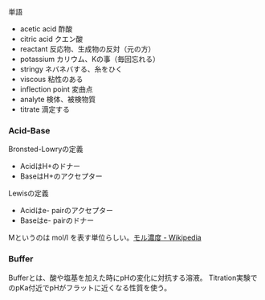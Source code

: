単語

- acetic acid 酢酸
- citric acid クエン酸
- reactant 反応物、生成物の反対（元の方）
- potassium カリウム、Kの事（毎回忘れる）
- stringy ネバネバする、糸をひく
- viscous 粘性のある
- inflection point 変曲点
- analyte 検体、被検物質
- titrate 滴定する

### Acid-Base

Bronsted-Lowryの定義

- AcidはH+のドナー
- BaseはH+のアクセプター

Lewisの定義

- Acidはe-  pairのアクセプター
- Baseはe- pairのドナー

Mというのは mol/l を表す単位らしい。[モル濃度 - Wikipedia](https://ja.wikipedia.org/wiki/%E3%83%A2%E3%83%AB%E6%BF%83%E5%BA%A6)

### Buffer

Bufferとは、酸や塩基を加えた時にpHの変化に対抗する溶液。
Titration実験でのpKa付近でpHがフラットに近くなる性質を使う。